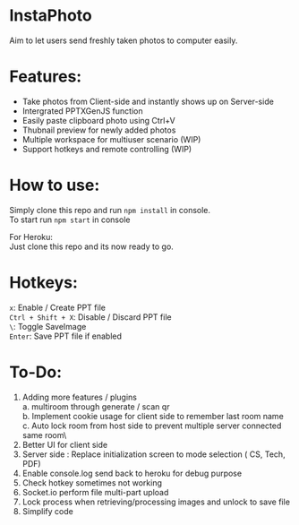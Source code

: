 # **InstaPhoto**
Aim to let users send freshly taken photos to computer easily.


# Features:
- Take photos from Client-side and instantly shows up on Server-side
- Intergrated PPTXGenJS function
- Easily paste clipboard photo using Ctrl+V
- Thubnail preview for newly added photos 
- Multiple workspace for multiuser scenario (WIP)
- Support hotkeys and remote controlling (WIP)

# How to use:

Simply clone this repo and run `npm install` in console.\
To start run `npm start` in console

For Heroku:\
Just clone this repo and its now ready to go. 

# Hotkeys:

`x`: Enable / Create PPT file\
`Ctrl + Shift + X`: Disable / Discard PPT file\
`\`: Toggle SaveImage\
`Enter`: Save PPT file if enabled


# To-Do:
 1. Adding more features / plugins\
	a. multiroom through generate / scan qr\
	b. Implement cookie usage for client side to remember last room name\
	c. Auto lock room from host side to prevent multiple server connected same room\
 2. Better UI for client side
 3. Server side : Replace initialization screen to mode selection ( CS, Tech, PDF)
 4. Enable console.log send back to heroku for debug purpose
 5. Check hotkey sometimes not working
 6. Socket.io perform file multi-part upload 
 7. Lock process when retrieving/processing images and unlock to save file
 99. Simplify code
